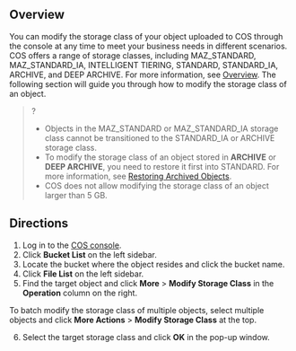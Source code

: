 ## Overview

You can modify the storage class of your object uploaded to COS through the console at any time to meet your business needs in different scenarios. COS offers a range of storage classes, including MAZ_STANDARD, MAZ_STANDARD_IA, INTELLIGENT TIERING, STANDARD, STANDARD_IA, ARCHIVE, and DEEP ARCHIVE. For more information, see [Overview](https://intl.cloud.tencent.com/document/product/436/30925). The following section will guide you through how to modify the storage class of an object.

> ?
> - Objects in the MAZ_STANDARD or MAZ_STANDARD_IA storage class cannot be transitioned to the STANDARD_IA or ARCHIVE storage class.
>- To modify the storage class of an object stored in **ARCHIVE** or **DEEP ARCHIVE**, you need to restore it first into STANDARD. For more information, see [Restoring Archived Objects](https://intl.cloud.tencent.com/document/product/436/30961).
> - COS does not allow modifying the storage class of an object larger than 5 GB.

## Directions

1. Log in to the [COS console](https://console.cloud.tencent.com/cos5).
2. Click **Bucket List** on the left sidebar.
3. Locate the bucket where the object resides and click the bucket name.
4. Click **File List** on the left sidebar.
5. Find the target object and click **More** > **Modify Storage Class** in the **Operation** column on the right.

To batch modify the storage class of multiple objects, select multiple objects and click **More Actions** > **Modify Storage Class** at the top.

6. Select the target storage class and click **OK** in the pop-up window.
